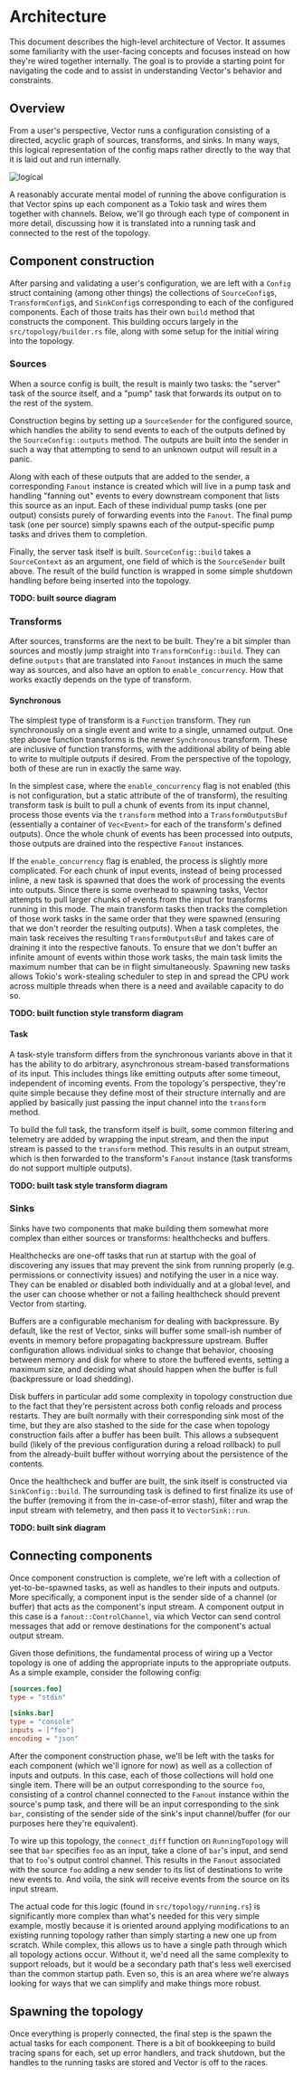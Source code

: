 # Architecture

This document describes the high-level architecture of Vector. It assumes some
familiarity with the user-facing concepts and focuses instead on how they're
wired together internally. The goal is to provide a starting point for
navigating the code and to assist in understanding Vector's behavior and
constraints.

## Overview

From a user's perspective, Vector runs a configuration consisting of a directed,
acyclic graph of sources, transforms, and sinks. In many ways, this logical
representation of the config maps rather directly to the way that it is laid out
and run internally.

![logical](https://user-images.githubusercontent.com/333505/152071180-daa5ea73-d588-4471-b34f-79ffb5e6c295.png)

A reasonably accurate mental model of running the above configuration is that
Vector spins up each component as a Tokio task and wires them together with
channels. Below, we'll go through each type of component in more detail,
discussing how it is translated into a running task and connected to the rest of
the topology.

## Component construction

After parsing and validating a user's configuration, we are left with a `Config`
struct containing (among other things) the collections of `SourceConfig`s,
`TransformConfig`s, and `SinkConfig`s corresponding to each of the configured
components. Each of those traits has their own `build` method that constructs
the component. This building occurs largely in the `src/topology/builder.rs`
file, along with some setup for the initial wiring into the topology.

### Sources

When a source config is built, the result is mainly two tasks: the "server" task
of the source itself, and a "pump" task that forwards its output on to the rest
of the system.

Construction begins by setting up a `SourceSender` for the configured source,
which handles the ability to send events to each of the outputs defined by the
`SourceConfig::outputs` method. The outputs are built into the sender in such
a way that attempting to send to an unknown output will result in a panic.

Along with each of these outputs that are added to the sender, a corresponding
`Fanout` instance is created which will live in a pump task and handling
"fanning out" events to every downstream component that lists this source as an
input. Each of these individual pump tasks (one per output) consists purely of
forwarding events into the `Fanout`. The final pump task (one per source) simply
spawns each of the output-specific pump tasks and drives them to completion.

Finally, the server task itself is built. `SourceConfig::build` takes
a `SourceContext` as an argument, one field of which is the `SourceSender` built
above. The result of the build function is wrapped in some simple shutdown
handling before being inserted into the topology.

**TODO: built source diagram**

### Transforms

After sources, transforms are the next to be built. They're a bit simpler than
sources and mostly jump straight into `TransformConfig::build`. They can define
`outputs` that are translated into `Fanout` instances in much the same way as
sources, and also have an option to `enable_concurrency`. How that works exactly
depends on the type of transform.

#### Synchronous

The simplest type of transform is a `Function` transform. They run synchronously
on a single event and write to a single, unnamed output. One step above function
transforms is the newer `Synchronous` transform. These are inclusive of function
transforms, with the additional ability of being able to write to multiple
outputs if desired. From the perspective of the topology, both of these are run
in exactly the same way.

In the simplest case, where the `enable_concurrency` flag is not enabled (this
is not configuration, but a static attribute of the of transform), the resulting
transform task is built to pull a chunk of events from its input channel,
process those events via the `transform` method into a `TransformOutputsBuf`
(essentially a container of `Vec<Event>` for each of the transform's defined
outputs). Once the whole chunk of events has been processed into outputs, those
outputs are drained into the respective `Fanout` instances.

If the `enable_concurrency` flag is enabled, the process is slightly more
complicated. For each chunk of input events, instead of being processed inline,
a new task is spawned that does the work of processing the events into outputs.
Since there is some overhead to spawning tasks, Vector attempts to pull larger
chunks of events from the input for transforms running in this mode. The main
transform tasks then tracks the completion of those work tasks in the same order
that they were spawned (ensuring that we don't reorder the resulting outputs).
When a task completes, the main task receives the resulting
`TransformOutputsBuf` and takes care of draining it into the respective fanouts.
To ensure that we don't buffer an infinite amount of events within those work
tasks, the main task limits the maximum number that can be in flight
simultaneously. Spawning new tasks allows Tokio's work-stealing scheduler to
step in and spread the CPU work across multiple threads when there is a need and
available capacity to do so.

**TODO: built function style transform diagram**

#### Task

A task-style transform differs from the synchronous variants above in that it
has the ability to do arbitrary, asynchronous stream-based transformations of
its input. This includes things like emitting outputs after some timeout,
independent of incoming events. From the topology's perspective, they're quite
simple because they define most of their structure internally and are applied by
basically just passing the input channel into the `transform` method.

To build the full task, the transform itself is built, some common filtering and
telemetry are added by wrapping the input stream, and then the input stream is
passed to the `transform` method. This results in an output stream, which is
then forwarded to the transform's `Fanout` instance (task transforms do not
support multiple outputs).

**TODO: built task style transform diagram**

### Sinks

Sinks have two components that make building them somewhat more complex than
either sources or transforms: healthchecks and buffers.

Healthchecks are one-off tasks that run at startup with the goal of discovering
any issues that may prevent the sink from running properly (e.g. permissions
or connectivity issues) and notifying the user in a nice way. They can be
enabled or disabled both individually and at a global level, and the user can
choose whether or not a failing healthcheck should prevent Vector from starting.

Buffers are a configurable mechanism for dealing with backpressure. By default,
like the rest of Vector, sinks will buffer some small-ish number of events in
memory before propagating backpressure upstream. Buffer configuration allows
individual sinks to change that behavior, choosing between memory and disk for
where to store the buffered events, setting a maximum size, and deciding what
should happen when the buffer is full (backpressure or load shedding).

Disk buffers in particular add some complexity in topology construction due to
the fact that they're persistent across both config reloads and process
restarts. They are built normally with their corresponding sink most of the
time, but they are also stashed to the side for the case when topology
construction fails after a buffer has been built. This allows a subsequent build
(likely of the previous configuration during a reload rollback) to pull from the
already-built buffer without worrying about the persistence of the contents.

Once the healthcheck and buffer are built, the sink itself is constructed via
`SinkConfig::build`. The surrounding task is defined to first finalize its use
of the buffer (removing it from the in-case-of-error stash), filter and wrap the
input stream with telemetry, and then pass it to `VectorSink::run`.

**TODO: built sink diagram**

## Connecting components

Once component construction is complete, we're left with a collection of
yet-to-be-spawned tasks, as well as handles to their inputs and outputs. More
specifically, a component input is the sender side of a channel (or buffer) that
acts as the component's input stream. A component output in this case is
a `fanout::ControlChannel`, via which Vector can send control messages that add
or remove destinations for the component's actual output stream.

Given those definitions, the fundamental process of wiring up a Vector topology
is one of adding the appropriate inputs to the appropriate outputs. As a simple
example, consider the following config:

```toml
[sources.foo]
type = "stdin"

[sinks.bar]
type = "console"
inputs = ["foo"]
encoding = "json"
```

After the component construction phase, we'll be left with the tasks for each
component (which we'll ignore for now) as well as a collection of inputs and
outputs. In this case, each of those collections will hold one single item.
There will be an output corresponding to the source `foo`, consisting of
a control channel connected to the `Fanout` instance within the source's pump
task, and there will be an input corresponding to the sink `bar`, consisting of
the sender side of the sink's input channel/buffer (for our purposes here
they're equivalent).

To wire up this topology, the `connect_diff` function on `RunningTopology` will
see that `bar` specifies `foo` as an input, take a clone of `bar`'s input, and
send that to `foo`'s output control channel. This results in the `Fanout`
associated with the source `foo` adding a new sender to its list of destinations
to write new events to. And voila, the sink will receive events from the source
on its input stream.

The actual code for this logic (found in `src/topology/running.rs`) is
significantly more complex than what's needed for this very simple example,
mostly because it is oriented around applying modifications to an existing
running topology rather than simply starting a new one up from scratch. While
complex, this allows us to have a single path through which all topology actions
occur. Without it, we'd need all the same complexity to support reloads, but it
would be a secondary path that's less well exercised than the common startup
path. Even so, this is an area where we're always looking for ways that we can
simplify and make things more robust.

## Spawning the topology

Once everything is properly connected, the final step is the spawn the actual
tasks for each component. There is a bit of bookkeeping to build tracing spans
for each, set up error handlers, and track shutdown, but the handles to the
running tasks are stored and Vector is off to the races.
